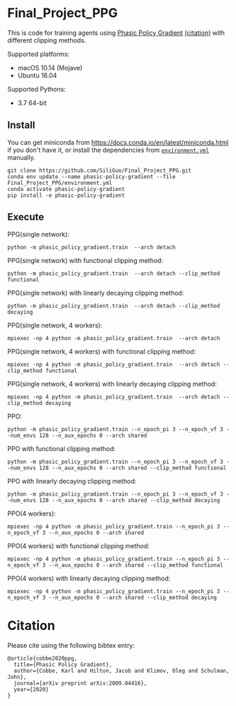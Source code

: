 # Final_Project_PPG

This is code for training agents using [Phasic Policy Gradient](https://arxiv.org/abs/2009.04416) [(citation)](#citation) with different clipping methods.

Supported platforms:

- macOS 10.14 (Mojave)
- Ubuntu 16.04

Supported Pythons:

- 3.7 64-bit

## Install

You can get miniconda from https://docs.conda.io/en/latest/miniconda.html if you don't have it, or install the dependencies from [`environment.yml`](environment.yml) manually.

```
git clone https://github.com/SiliGuo/Final_Project_PPG.git
conda env update --name phasic-policy-gradient --file Final_Project_PPG/environment.yml
conda activate phasic-policy-gradient
pip install -e phasic-policy-gradient
```

## Execute

PPG(single network):

```
python -m phasic_policy_gradient.train  --arch detach
```

PPG(single network) with functional clipping method:

```
python -m phasic_policy_gradient.train  --arch detach --clip_method functional
```

PPG(single network) with linearly decaying clipping method:

```
python -m phasic_policy_gradient.train  --arch detach --clip_method decaying
```

PPG(single network, 4 workers):

```
mpiexec -np 4 python -m phasic_policy_gradient.train  --arch detach
```

PPG(single network, 4 workers) with functional clipping method:

```
mpiexec -np 4 python -m phasic_policy_gradient.train  --arch detach --clip_method functional
```

PPG(single network, 4 workers) with linearly decaying clipping method:

```
mpiexec -np 4 python -m phasic_policy_gradient.train  --arch detach --clip_method decaying
```

PPO:

```
python -m phasic_policy_gradient.train --n_epoch_pi 3 --n_epoch_vf 3 --num_envs 128 --n_aux_epochs 0 --arch shared
```

PPO with functional clipping method:

```
python -m phasic_policy_gradient.train --n_epoch_pi 3 --n_epoch_vf 3 --num_envs 128 --n_aux_epochs 0 --arch shared --clip_method functional
```

PPO with linearly decaying clipping method:

```
python -m phasic_policy_gradient.train --n_epoch_pi 3 --n_epoch_vf 3 --num_envs 128 --n_aux_epochs 0 --arch shared --clip_method decaying
```

PPO(4 workers):

```
mpiexec -np 4 python -m phasic_policy_gradient.train --n_epoch_pi 3 --n_epoch_vf 3 --n_aux_epochs 0 --arch shared
```

PPO(4 workers) with functional clipping method:

```
mpiexec -np 4 python -m phasic_policy_gradient.train --n_epoch_pi 3 --n_epoch_vf 3 --n_aux_epochs 0 --arch shared --clip_method functional
```

PPO(4 workers) with linearly decaying clipping method:

```
mpiexec -np 4 python -m phasic_policy_gradient.train --n_epoch_pi 3 --n_epoch_vf 3 --n_aux_epochs 0 --arch shared --clip_method decaying
```

# Citation

Please cite using the following bibtex entry:

```
@article{cobbe2020ppg,
  title={Phasic Policy Gradient},
  author={Cobbe, Karl and Hilton, Jacob and Klimov, Oleg and Schulman, John},
  journal={arXiv preprint arXiv:2009.04416},
  year={2020}
}
```
